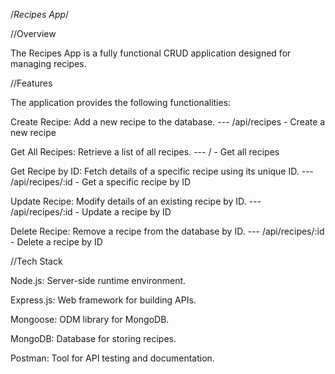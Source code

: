 /*Recipes App*/

//Overview

The Recipes App is a fully functional CRUD application designed for managing recipes.


//Features

The application provides the following functionalities:

Create Recipe: Add a new recipe to the database.    ---   /api/recipes       - Create a new recipe

Get All Recipes: Retrieve a list of all recipes.    ---    /                 - Get all recipes

Get Recipe by ID: Fetch details of a specific recipe using its unique ID.  ---    /api/recipes/:id   - Get a specific recipe by ID

Update Recipe: Modify details of an existing recipe by ID.   ---  /api/recipes/:id   - Update a recipe by ID

Delete Recipe: Remove a recipe from the database by ID.      ---  /api/recipes/:id   - Delete a recipe by ID









//Tech Stack

Node.js: Server-side runtime environment.

Express.js: Web framework for building APIs.

Mongoose: ODM library for MongoDB.

MongoDB: Database for storing recipes.

Postman: Tool for API testing and documentation.

